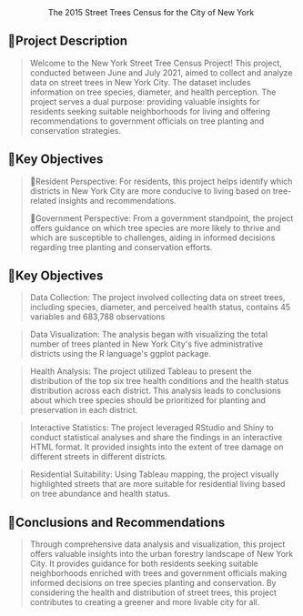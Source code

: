 <div align="center">
 The 2015 Street Trees Census for the City of New York
</div>

## 🚩Project Description
> Welcome to the New York Street Tree Census Project! This project, conducted between June and July 2021, aimed to collect and analyze data on street trees in New York City. The dataset includes information on tree species, diameter, and health perception. The project serves a dual purpose: providing valuable insights for residents seeking suitable neighborhoods for living and offering recommendations to government officials on tree planting and conservation strategies.

## 🚩Key Objectives

>🌳Resident Perspective: For residents, this project helps identify which districts in New York City are more conducive to living based on tree-related insights and recommendations.
>
>🌳Government Perspective: From a government standpoint, the project offers guidance on which tree species are more likely to thrive and which are susceptible to challenges, aiding in informed decisions regarding tree planting and conservation efforts.

## 🚩Key Objectives

> Data Collection: The project involved collecting data on street trees, including species, diameter, and perceived health status, contains 45 variables and 683,788 observations

> Data Visualization: The analysis began with visualizing the total number of trees planted in New York City's five administrative districts using the R language's ggplot package.

> Health Analysis: The project utilized Tableau to present the distribution of the top six tree health conditions and the health status distribution across each district. This analysis leads to conclusions about which tree species should be prioritized for planting and preservation in each district.

> Interactive Statistics: The project leveraged RStudio and Shiny to conduct statistical analyses and share the findings in an interactive HTML format. It provided insights into the extent of tree damage on different streets in different districts.

> Residential Suitability: Using Tableau mapping, the project visually highlighted streets that are more suitable for residential living based on tree abundance and health status.

## 🚩Conclusions and Recommendations

>Through comprehensive data analysis and visualization, this project offers valuable insights into the urban forestry landscape of New York City. It provides guidance for both residents seeking suitable neighborhoods enriched with trees and government officials making informed decisions on tree species planting and conservation. By considering the health and distribution of street trees, this project contributes to creating a greener and more livable city for all.
